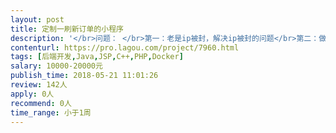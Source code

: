 ```yaml
---                
layout: post       
title: 定制一刷新订单的小程序           
description: '</br>问题： </br>第一：老是ip被封，解决ip被封的问题</br>第二：做一个抢购订单的小程序 </br>第三：程序概率再50%以上 </br>第四：要源码 </br>第五：软件要多开，并且通过激活码使用</br>'     
contenturl: https://pro.lagou.com/project/7960.html      
tags: [后端开发,Java,JSP,C++,PHP,Docker]            
salary: 10000-20000元          
publish_time: 2018-05-21 11:01:26         
review: 142人                   
apply: 0人                   
recommend: 0人                   
time_range: 小于1周              
---                 
```

